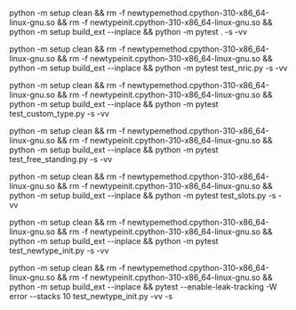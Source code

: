 python -m setup clean && rm -f newtypemethod.cpython-310-x86_64-linux-gnu.so && rm -f newtypeinit.cpython-310-x86_64-linux-gnu.so && python -m setup build_ext --inplace && python -m pytest . -s -vv

python -m setup clean && rm -f newtypemethod.cpython-310-x86_64-linux-gnu.so && rm -f newtypeinit.cpython-310-x86_64-linux-gnu.so && python -m setup build_ext --inplace && python -m pytest test_nric.py -s -vv

python -m setup clean && rm -f newtypemethod.cpython-310-x86_64-linux-gnu.so && rm -f newtypeinit.cpython-310-x86_64-linux-gnu.so && python -m setup build_ext --inplace && python -m pytest test_custom_type.py -s -vv

python -m setup clean && rm -f newtypemethod.cpython-310-x86_64-linux-gnu.so && rm -f newtypeinit.cpython-310-x86_64-linux-gnu.so && python -m setup build_ext --inplace && python -m pytest test_free_standing.py -s -vv

python -m setup clean && rm -f newtypemethod.cpython-310-x86_64-linux-gnu.so && rm -f newtypeinit.cpython-310-x86_64-linux-gnu.so && python -m setup build_ext --inplace && python -m pytest test_slots.py -s -vv


python -m setup clean && rm -f newtypemethod.cpython-310-x86_64-linux-gnu.so && rm -f newtypeinit.cpython-310-x86_64-linux-gnu.so && python -m setup build_ext --inplace && python -m pytest test_newtype_init.py -s -vv

python -m setup clean && rm -f newtypemethod.cpython-310-x86_64-linux-gnu.so && rm -f newtypeinit.cpython-310-x86_64-linux-gnu.so && python -m setup build_ext --inplace && pytest --enable-leak-tracking -W error --stacks 10 test_newtype_init.py -vv -s